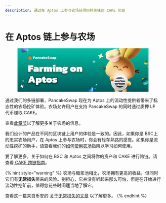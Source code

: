 ```yaml
---
description: 通过在 Aptos 上参与农场获得同样美味的 CAKE 奖励
---
```


# 在 Aptos 链上参与农场

<figure><img src="../../../.gitbook/assets/spaces_-MHREX7DHcljbY5IkjgJ-1972196547_uploads_MfvsPk6njRxvFCNjPxKZ_farming-on-aptos.webp" alt=""><figcaption></figcaption></figure>

通过我们的多链部署，PancakeSwap 现在为 Aptos 上的流动性提供者带来了标志性的农场挖矿体验。农场允许用户在支持 PancakeSwap 的同时通过质押 LP 代币赚取 CAKE。

查看[此章节](../)以了解更多关于农场的信息。

我们设计的产品在不同的区块链上用户的体验是一致的。因此，如果你是 BSC上的忠实农场用户，在 Aptos 上参与农场时，你会有轻车熟路的感觉。如果你是流动性挖矿的新手，请查看我们的[如何使用农场](../ru-he-shi-yong-nong-chang.md)指南以学习如何使用。

要了解更多，关于如何在 BSC 和 Aptos 之间将你的资产和 CAKE 进行跨链。请查看[ CAKE 跨链指南](../../cake-kua-lian/evm-lian-yu-aptos-zhi-jian-kua-lian.md)。

{% hint style="warning" %}
农场与糖浆池相比，农场拥有更高的收益，但同时它们有**无常损失**带来的风险。别担心，它并没有听起来那么可怕，但是在开始进行流动性挖矿前，值得您花些时间适当地了解它。

查看这一篇来自币安的 [关于无常损失的文章](https://academy.binance.com/en/articles/impermanent-loss-explained) 以了解更多。
{% endhint %}
